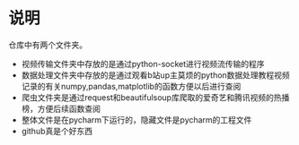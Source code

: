 说明
==
仓库中有两个文件夹。<br>
* 视频传输文件夹中存放的是通过python-socket进行视频流传输的程序
* 数据处理文件夹中存放的是通过观看b站up主莫烦的python数据处理教程视频记录的有关numpy,pandas,matplotlib的函数方便以后进行查阅
* 爬虫文件夹是通过request和beautifulsoup库爬取的爱奇艺和腾讯视频的热播榜，方便后续函数查阅
* 整体文件是在pycharm下运行的，隐藏文件是pycharm的工程文件
* github真是个好东西

